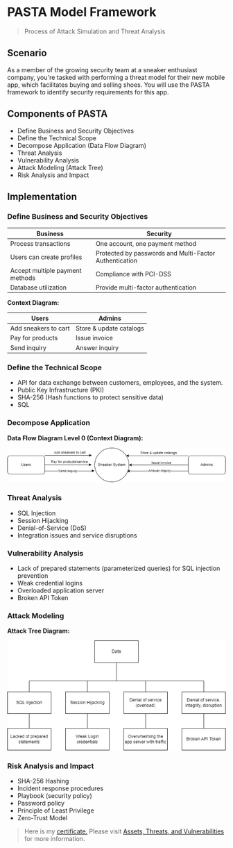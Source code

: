 # PASTA Model Framework

> Process of Attack Simulation and Threat Analysis

## Scenario

As a member of the growing security team at a sneaker enthusiast company, you're tasked with performing a threat model for their new mobile app, which facilitates buying and selling shoes. You will use the PASTA framework to identify security requirements for this app.

## Components of PASTA

- Define Business and Security Objectives
- Define the Technical Scope
- Decompose Application (Data Flow Diagram)
- Threat Analysis
- Vulnerability Analysis
- Attack Modeling (Attack Tree)
- Risk Analysis and Impact

## Implementation

### Define Business and Security Objectives 

| **Business**                        | **Security**                                            |
|-------------------------------------|---------------------------------------------------------|
| Process transactions                | One account, one payment method                        |
| Users can create profiles           | Protected by passwords and Multi-Factor Authentication  |
| Accept multiple payment methods     | Compliance with PCI-DSS                                |
| Database utilization                | Provide multi-factor authentication                     |

**Context Diagram:**

| **Users**            | **Admins**                |
|----------------------|---------------------------|
| Add sneakers to cart | Store & update catalogs   |
| Pay for products     | Issue invoice             |
| Send inquiry         | Answer inquiry            |

### Define the Technical Scope

- API for data exchange between customers, employees, and the system.
- Public Key Infrastructure (PKI)
- SHA-256 (Hash functions to protect sensitive data)
- SQL

### Decompose Application

**Data Flow Diagram Level 0 (Context Diagram):**

![Data Flow](https://github.com/Massimo-Piccone/Massimo-Piccone/blob/326e7804d4b04a4d8f4ac48e4916783802b45785/Google/.assets/4.8-1.png)

### Threat Analysis

- SQL Injection
- Session Hijacking
- Denial-of-Service (DoS)
- Integration issues and service disruptions

### Vulnerability Analysis

- Lack of prepared statements (parameterized queries) for SQL injection prevention
- Weak credential logins
- Overloaded application server
- Broken API Token

### Attack Modeling

**Attack Tree Diagram:**

![Attack Tree](https://github.com/Massimo-Piccone/Massimo-Piccone/blob/326e7804d4b04a4d8f4ac48e4916783802b45785/Google/.assets/4.8-2.png)

### Risk Analysis and Impact

- SHA-256 Hashing
- Incident response procedures
- Playbook (security policy)
- Password policy
- Principle of Least Privilege
- Zero-Trust Model

> Here is my [certificate.](https://www.coursera.org/account/accomplishments/certificate/B258J22VCWY2) Please visit [Assets, Threats, and Vulnerabilities](https://www.coursera.org/learn/assets-threats-and-vulnerabilities?specialization=google-cybersecurity) for more information.
